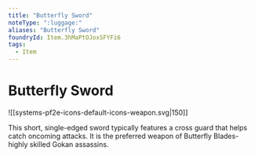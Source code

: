```yaml
---
title: "Butterfly Sword"
noteType: ":luggage:"
aliases: "Butterfly Sword"
foundryId: Item.3hMaPtOJoxSFYFi6
tags:
  - Item
---
```


# Butterfly Sword
![[systems-pf2e-icons-default-icons-weapon.svg|150]]

This short, single-edged sword typically features a cross guard that helps catch oncoming attacks. It is the preferred weapon of Butterfly Blades-highly skilled Gokan assassins.
